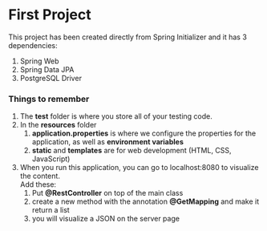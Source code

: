 # First Project
This project has been created directly from Spring Initializer
and it has 3 dependencies:
1. Spring Web
2. Spring Data JPA
3. PostgreSQL Driver

### Things to remember
1. The __test__ folder is where you store all of your testing code.
2. In the __resources__ folder
   1. __application.properties__ is where we configure the properties for the application, as well as __environment variables__
   2. __static__ and __templates__ are for web development (HTML, CSS, JavaScript)
3. When you run this application, you can go to localhost:8080 to visualize the content.  
Add these:
   1. Put __@RestController__ on top of the main class
   2. create a new method with the annotation __@GetMapping__ and make it return a list
   3. you will visualize a JSON on the server page
